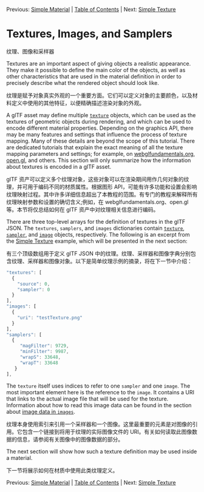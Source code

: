 Previous: [Simple Material](gltfTutorial_011_SimpleMaterial.md) | [Table of Contents](README.md) | Next: [Simple Texture](gltfTutorial_013_SimpleTexture.md)

# Textures, Images, and Samplers

纹理、图像和采样器

Textures are an important aspect of giving objects a realistic appearance. They make it possible to define the main color of the objects, as well as other characteristics that are used in the material definition in order to precisely describe what the rendered object should look like.

纹理是赋予对象真实外观的一个重要方面。它们可以定义对象的主要颜色，以及材料定义中使用的其他特征，以便精确描述渲染对象的外观。

A glTF asset may define multiple [`texture`](https://www.khronos.org/registry/glTF/specs/2.0/glTF-2.0.html#reference-texture) objects, which can be used as the textures of geometric objects during rendering, and which can be used to encode different material properties. Depending on the graphics API, there may be many features and settings that influence the process of texture mapping. Many of these details are beyond the scope of this tutorial. There are dedicated tutorials that explain the exact meaning of all the texture mapping parameters and settings; for example, on [webglfundamentals.org](https://webglfundamentals.org/webgl/lessons/webgl-3d-textures.html),  [open.gl](https://open.gl/textures), and others. This section will only summarize how the information about textures is encoded in a glTF asset.

glTF 资产可以定义多个纹理对象，这些对象可以在渲染期间用作几何对象的纹理，并可用于编码不同的材质属性。根据图形 API，可能有许多功能和设置会影响纹理映射过程。其中许多详细信息超出了本教程的范围。有专门的教程来解释所有纹理映射参数和设置的确切含义;例如，在 webglfundamentals.org、open.gl 等。本节将仅总结如何在 glTF 资产中对纹理相关信息进行编码。

There are three top-level arrays for the definition of textures in the glTF JSON. The `textures`, `samplers`, and `images` dictionaries contain  [`texture`](https://www.khronos.org/registry/glTF/specs/2.0/glTF-2.0.html#reference-texture),  [`sampler`](https://www.khronos.org/registry/glTF/specs/2.0/glTF-2.0.html#_texture_sampler), and [`image`](https://www.khronos.org/registry/glTF/specs/2.0/glTF-2.0.html#reference-image) objects, respectively. The following is an excerpt from the [Simple Texture](gltfTutorial_013_SimpleTexture.md) example, which will be presented in the next section:

有三个顶级数组用于定义 glTF JSON 中的纹理。纹理、采样器和图像字典分别包含纹理、采样器和图像对象。以下是简单纹理示例的摘录，将在下一节中介绍：

```javascript
"textures": [
  {
    "source": 0,
    "sampler": 0
  }
],
"images": [
  {
    "uri": "testTexture.png"
  }
],
"samplers": [
  {
     "magFilter": 9729,
     "minFilter": 9987,
     "wrapS": 33648,
     "wrapT": 33648
   }
],
```

The `texture` itself uses indices to refer to one `sampler` and one `image`. The most important element here is the reference to the `image`. It contains a URI that links to the actual image file that will be used for the texture. Information about how to read this image data can be found in the section about [image data in `images`](gltfTutorial_002_BasicGltfStructure.md#image-data-in-images).

纹理本身使用索引来引用一个采样器和一个图像。这里最重要的元素是对图像的引用。它包含一个链接到将用于纹理的实际图像文件的 URI。有关如何读取此图像数据的信息，请参阅有关图像中的图像数据的部分。

The next section will show how such a texture definition may be used inside a material. 

下一节将展示如何在材质中使用此类纹理定义。

Previous: [Simple Material](gltfTutorial_011_SimpleMaterial.md) | [Table of Contents](README.md) | Next: [Simple Texture](gltfTutorial_013_SimpleTexture.md)
